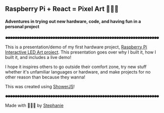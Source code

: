 ## Raspberry Pi + React = Pixel Art 🤖✨🎨
#### Adventures in trying out new hardware, code, and having fun in a personal project

![rainbow lights](sparkleline.gif)

This is a presentation/demo of my first hardware project, [Raspberry Pi Interactive LED Art project](https://github.com/traumverloren/rpi-unicorn-leds). This presentation goes over why I built it, how I built it, and includes a live demo!

I hope it inspires others to go outside their comfort zone, try new stuff whether it's unfamiliar languages or hardware, and make projects for no other reason than because they wanna!

This was created using [ShowerJS](https://github.com/shower/shower/)!

![rainbow lights](sparkleline.gif)

Made with 💚💙💜 by [Stephanie](https://traumverloren.github.io)
